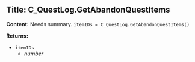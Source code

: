 ## Title: C_QuestLog.GetAbandonQuestItems

**Content:**
Needs summary.
`itemIDs = C_QuestLog.GetAbandonQuestItems()`

**Returns:**
- `itemIDs`
  - *number*